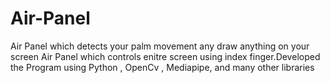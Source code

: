 # Air-Panel
Air Panel which detects your palm movement any draw anything on your screen Air Panel which controls enitre screen using index finger.Developed the Program using Python , OpenCv , Mediapipe, and many other libraries
